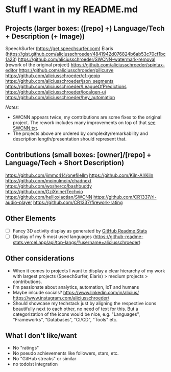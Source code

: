 Stuff I want in my README.md
============================

## Projects (larger boxes: ([repo] +) Language/Tech + Description (+ Image))
SpeechSurfer (https://get.speechsurfer.com)
Elaris (https://gist.github.com/aliciusschroeder/4841942d076824b6ab53c70cf1bc1a23)
https://github.com/aliciusschroeder/SWCNN-watermark-removal (rework of the original project)
https://github.com/aliciusschroeder/spintax-editor
https://github.com/aliciusschroeder/pillcurve
https://github.com/aliciusschroeder/cf-geoip
https://github.com/aliciusschroeder/json_segments
https://github.com/aliciusschroeder/LeagueOfPredictions
https://github.com/aliciusschroeder/localgen-ui
https://github.com/aliciusschroeder/hey_automation

_Notes:_
- SWCNN appears twice, my contributions are some fixes to the original project. The rework includes many improvements on top of that [see SWCNN.txt](/project-descriptions/SWCNN.txt).
- The projects above are ordered by complexity/remarkability and description length/presentation should represent that.

## Contributions (small boxes: [owner]/[repo] + Language/Tech + Short Description)
https://github.com/jimmc414/onefilellm
https://github.com/Kiln-AI/Kiln
https://github.com/moinulmoin/chadnext
https://github.com/wosherco/bashbuddy
https://github.com/GziXnine/Techvio
https://github.com/hellloxiaotian/SWCNN
https://github.com/CR1337/rl-audio-player
https://github.com/CR1337/firework-rating

## Other Elements
- [ ] Fancy 3D activity display as generated by [GitHub Readme Stats](.github/workflows/profile-3d.yml)
- [ ] Display of my 5 most used languages (https://github-readme-stats.vercel.app/api/top-langs/?username=aliciusschroeder)

## Other considerations
- When it comes to projects I want to display a clear hierarchy of my work with largest projects (SpeechSurfer, Elaris) > medium projects > contributions.
- I'm passionate about analytics, automation, IoT and humans
- Maybe inlcude socials? https://www.linkedin.com/in/alicius/ https://www.instagram.com/aliciusschroeder/
- Should showcase my techstack just by aligning the respective icons beautifully next to each other, no need of text for this. But a categorization of the icons would be nice, e.g. "Languages", "Frameworks", "Databases", "CI/CD", "Tools" etc.

## What I don't like/want
- No "ratings"
- No pseudo achievements like followers, stars, etc.
- No "GitHub streaks" or similar
- no todoist integration
